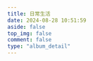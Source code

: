 ```yaml
---
title: 日常生活
date: 2024-08-28 10:51:59
aside: false
top_img: false
comment: false
type: "album_detail"
---
```

